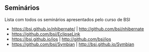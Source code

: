 ## Seminários

Lista com todos os seminários apresentados pelo curso de BSI

* https://bsi.github.io/nhibernate/ | http://github.com/bsi/nhibernate
* https://github.com/bsi/EclipseLink
* https://bsi.github.io/ios | http://github.com/bsi/ios
* https://github.com/bsi/Symbian | http://bsi.github.io/Symbian
